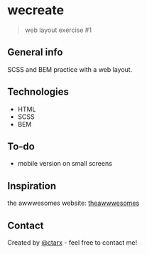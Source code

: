 # wecreate
> web layout exercise #1

## General info
SCSS and BEM practice with a web layout.

## Technologies
* HTML
* SCSS
* BEM

## To-do
* mobile version on small screens 

## Inspiration
the awwwesomes website: [theawwwesomes](https://theawwwesomes.org/)

## Contact
Created by [@ctarx](https://linuxrocks.online/@ctarx) - feel free to contact me!
